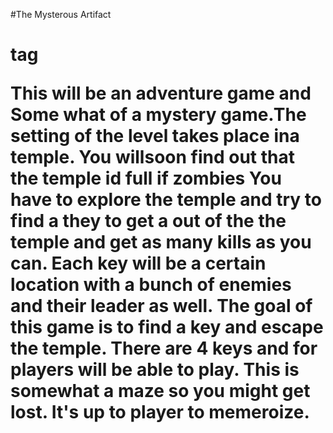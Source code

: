 #The Mysterous Artifact <h1> tag

This will be an adventure game and Some what of a mystery game.The setting of the level takes place ina temple. You willsoon find out that the temple id full if zombies You have to explore the temple and try to find a they to get a out of the the temple and get as many kills as you can.  Each key will be a certain location with a bunch of enemies and their leader as well. The goal of this game is to find a key and escape the temple. There are 4 keys and for players will be able to play. This is somewhat a maze so you might get lost. It's up to player to memeroize.

